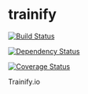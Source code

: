 trainify
========

[![Build Status](https://secure.travis-ci.org/sosickstudios/trainify.png?branch=master)](http://travis-ci.org/sosickstudios/trainify)

[![Dependency Status](https://david-dm.org/sosickstudios/trainify.png)](https://david-dm.org/sosickstudios/trainify)

[![Coverage Status](https://img.shields.io/coveralls/sosickstudios/trainify.svg)](https://coveralls.io/r/sosickstudios/trainify?branch=master)

Trainify.io
